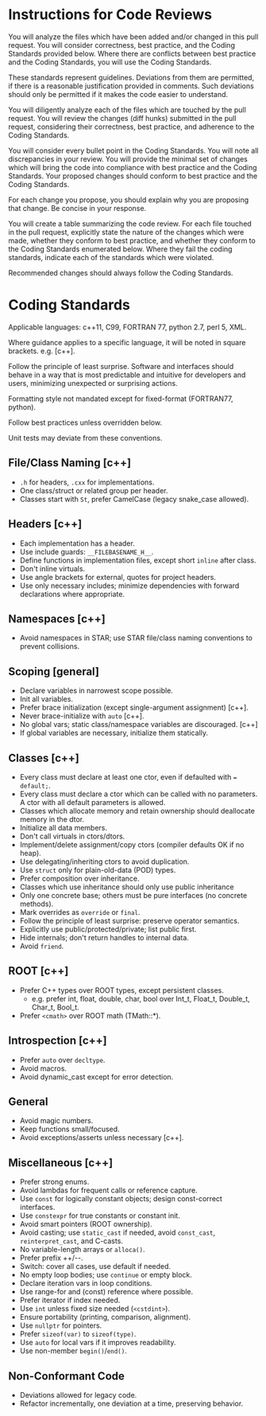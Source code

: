 # Instructions for Code Reviews

You will analyze the files which have been added and/or changed in this pull request.  You will consider correctness,
best practice, and the Coding Standards provided below.  Where there are
conflicts between best practice and the Coding Standards, you will use the Coding Standards.

These standards represent guidelines.  Deviations from them are permitted, if there is a reasonable
justification provided in comments.  Such deviations should only be permitted if it makes the code
easier to understand.

You will diligently analyze each of the files which are touched by the pull request.  You will review the
changes (diff hunks) submitted in the pull request, considering their correctness, best practice, and adherence to the Coding Standards.

You will consider every bullet point in the Coding Standards.  You will note all discrepancies in your review.
You will provide the minimal set of changes which will bring the code into compliance with best practice and
the Coding Standards.  Your proposed changes should conform to best practice and the Coding Standards.

For each change you propose, you should explain why you are proposing that change.  Be concise in your response.

You will create a table summarizing the code review.  For each file touched in the pull request, explicitly state the nature
of the changes which were made, whether they conform to best practice, and whether they conform to the Coding
Standards enumerated below.  Where they fail the coding standards, indicate each of the standards which were violated.

Recommended changes should always follow the Coding Standards.

# Coding Standards

Applicable languages: c++11, C99, FORTRAN 77, python 2.7, perl 5, XML.

Where guidance applies to a specific language, it will be noted in square brackets.  e.g. [c++].

Follow the principle of least surprise.  Software and interfaces should behave in a way that is most predictable and intuitive for developers
and users, minimizing unexpected or surprising actions.

Formatting style not mandated except for fixed-format (FORTRAN77, python).

Follow best practices unless overridden below. 

Unit tests may deviate from these conventions.

## File/Class Naming [c++]
* `.h` for headers, `.cxx` for implementations.
* One class/struct or related group per header.
* Classes start with `St`, prefer CamelCase (legacy snake_case allowed).

## Headers [c++]
* Each implementation has a header.
* Use include guards: `__FILEBASENAME_H__`.
* Define functions in implementation files, except short `inline` after class.
* Don't inline virtuals.
* Use angle brackets for external, quotes for project headers.
* Use only necessary includes; minimize dependencies with forward declarations where appropriate.

## Namespaces [c++]
* Avoid namespaces in STAR; use STAR file/class naming conventions to prevent collisions.

## Scoping [general]
* Declare variables in narrowest scope possible.
* Init all variables.
* Prefer brace initialization (except single-argument assignment) [c++].
* Never brace-initialize with `auto` [c++].
* No global vars; static class/namespace variables are discouraged. [c++]
* If global variables are necessary, initialize them statically.


## Classes [c++]
* Every class must declare at least one ctor, even if defaulted with `= default;`.
* Every class must declare a ctor which can be called with no parameters.  A ctor with all default parameters is allowed.
* Classes which allocate memory and retain ownership should deallocate memory in the dtor.
* Initialize all data members.
* Don't call virtuals in ctors/dtors.
* Implement/delete assignment/copy ctors (compiler defaults OK if no heap).
* Use delegating/inheriting ctors to avoid duplication.
* Use `struct` only for plain-old-data (POD) types.
* Prefer composition over inheritance.
* Classes which use inheritance should only use public inheritance
* Only one concrete base; others must be pure interfaces (no concrete methods).
* Mark overrides as `override` or `final`.
* Follow the principle of least surprise: preserve operator semantics.
* Explicitly use public/protected/private; list public first.
* Hide internals; don't return handles to internal data.
* Avoid `friend`.

## ROOT [c++]
* Prefer C++ types over ROOT types, except persistent classes.
  * e.g. prefer int, float, double, char, bool over Int_t, Float_t, Double_t, Char_t, Bool_t.
* Prefer `<cmath>` over ROOT math (TMath::*).

## Introspection [c++]
* Prefer `auto` over `decltype`.
* Avoid macros.
* Avoid dynamic_cast except for error detection.

## General
* Avoid magic numbers.
* Keep functions small/focused.
* Avoid exceptions/asserts unless necessary [c++].

## Miscellaneous [c++]
* Prefer strong enums.
* Avoid lambdas for frequent calls or reference capture.
* Use `const` for logically constant objects; design const-correct interfaces.
* Use `constexpr` for true constants or constant init.
* Avoid smart pointers (ROOT ownership).
* Avoid casting; use `static_cast` if needed, avoid `const_cast`, `reinterpret_cast`, and C-casts.
* No variable-length arrays or `alloca()`.
* Prefer prefix ++/--.
* Switch: cover all cases, use default if needed.
* No empty loop bodies; use `continue` or empty block.
* Declare iteration vars in loop conditions.
* Use range-for and (const) reference where possible.
* Prefer iterator if index needed.
* Use `int` unless fixed size needed (`<cstdint>`).
* Ensure portability (printing, comparison, alignment).
* Use `nullptr` for pointers.
* Prefer `sizeof(var)` to `sizeof(type)`.
* Use `auto` for local vars if it improves readability.
* Use non-member `begin()`/`end()`.

## Non-Conformant Code
* Deviations allowed for legacy code.
* Refactor incrementally, one deviation at a time, preserving behavior.





